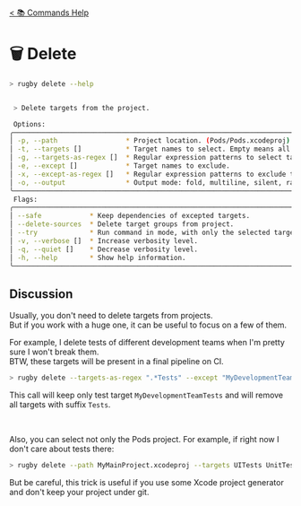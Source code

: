 [< 📚 Commands Help](README.md)

# 🗑️ Delete

```sh
> rugby delete --help
```

```sh

 > Delete targets from the project.

 Options:
╭───────────────────────────────────────────────────────────────────────────────╮
│ -p, --path                 * Project location. (Pods/Pods.xcodeproj)          │
│ -t, --targets []           * Target names to select. Empty means all targets. │
│ -g, --targets-as-regex []  * Regular expression patterns to select targets.   │
│ -e, --except []            * Target names to exclude.                         │
│ -x, --except-as-regex []   * Regular expression patterns to exclude targets.  │
│ -o, --output               * Output mode: fold, multiline, silent, raw.       │
╰───────────────────────────────────────────────────────────────────────────────╯
 Flags:
╭──────────────────────────────────────────────────────────────────────────────────────╮
│ --safe            * Keep dependencies of excepted targets.                           │
│ --delete-sources  * Delete target groups from project.                               │
│ --try             * Run command in mode, with only the selected targets are printed. │
│ -v, --verbose []  * Increase verbosity level.                                        │
│ -q, --quiet []    * Decrease verbosity level.                                        │
│ -h, --help        * Show help information.                                           │
╰──────────────────────────────────────────────────────────────────────────────────────╯
```

## Discussion

Usually, you don't need to delete targets from projects.\
But if you work with a huge one, it can be useful to focus on a few of them.

For example, I delete tests of different development teams when I'm pretty sure I won't break them.\
BTW, these targets will be present in a final pipeline on CI.
```sh
> rugby delete --targets-as-regex ".*Tests" --except "MyDevelopmentTeamTests"
```
This call will keep only test target `MyDevelopmentTeamTests` and will remove all targets with suffix `Tests`.

<br>

Also, you can select not only the Pods project. For example, if right now I don't care about tests there:
```sh
> rugby delete --path MyMainProject.xcodeproj --targets UITests UnitTests
```
But be careful, this trick is useful if you use some Xcode project generator and don't keep your project under git.
